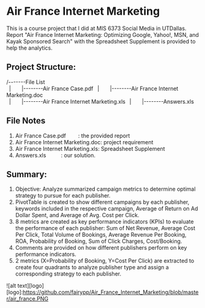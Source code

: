 # Air France Internet Marketing
This is a course project that I did at MIS 6373 Social Media in UTDallas.
Report "Air France Internet Marketing: Optimizing Google, Yahoo!, MSN, and Kayak Sponsored Search" 
with the Spreadsheet Supplement is provided to help the analytics.


## Project Structure:
/-------File List  
&ensp;|&ensp;&ensp;&ensp;&ensp;|--------Air France Case.pdf
&ensp;|&ensp;&ensp;&ensp;&ensp;|--------Air France Internet Marketing.doc   
&ensp;|&ensp;&ensp;&ensp;&ensp;|--------Air France Internet Marketing.xls
&ensp;|&ensp;&ensp;&ensp;&ensp;|--------Answers.xls

## File Notes
1) Air France Case.pdf &ensp;&ensp;&ensp;&ensp;: the provided report
2) Air France Internet Marketing.doc: project requirement
3) Air France Internet Marketing.xls: Spreadsheet Supplement
4) Answers.xls &ensp;&ensp;&ensp;&ensp;&ensp;: our solution. 

## Summary:
1) Objective: Analyze summarized campaign metrics to determine optimal strategy to pursue for each publisher.    
2) PivotTable is created to show different campaigns by each publisher, keywords included in the respective campaign, Average of Return on Ad Dollar Spent, and Average of Avg. Cost per Click.  
3) 8 metrics are created as key performance indicators (KPIs) to evaluate the performance of each publisher: Sum of Net Revenue, Average Cost Per Click, Total Volume of Bookings, Average Revenue Per Booking, ROA, Probability of Booking, Sum of Click Charges, Cost/Booking.  
4) Comments are provided on how different publishers perform on key performance indicators.  
5) 2 metrics (X=Probability of Booking, Y=Cost Per Click) are extracted to create four quadrants to analyze publisher type and assign a corresponding strategy to each publisher.  

![alt text][logo]
[logo]:https://github.com/fairypp/Air_France_Internet_Marketing/blob/master/air_france.PNG
 
